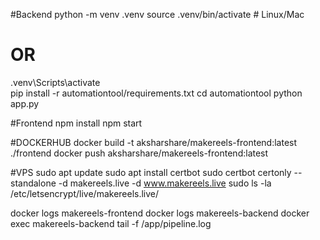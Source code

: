 #Backend
python -m venv .venv
source .venv/bin/activate  # Linux/Mac
# OR
.venv\Scripts\activate   
pip install -r automationtool/requirements.txt
cd automationtool
python app.py

#Frontend
npm install
npm start

#DOCKERHUB
docker build -t aksharshare/makereels-frontend:latest ./frontend
docker push aksharshare/makereels-frontend:latest

#VPS 
sudo apt update
sudo apt install certbot
sudo certbot certonly --standalone -d makereels.live -d www.makereels.live
sudo ls -la /etc/letsencrypt/live/makereels.live/

docker logs makereels-frontend
docker logs makereels-backend
docker exec makereels-backend tail -f /app/pipeline.log